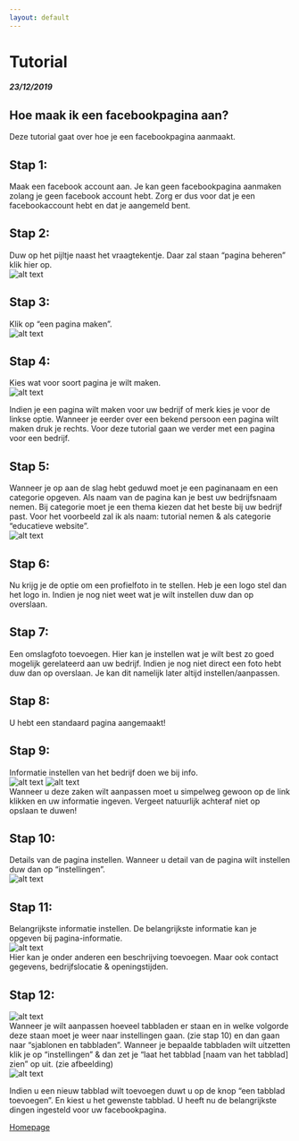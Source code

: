 ```yaml
---
layout: default
---
```


# Tutorial
##### 23/12/2019

## Hoe maak ik een facebookpagina aan?

Deze tutorial gaat over hoe je een facebookpagina aanmaakt.

## Stap 1:
Maak een facebook account aan. Je kan geen facebookpagina aanmaken zolang je geen facebook account hebt. Zorg er dus voor dat je een facebookaccount hebt en dat je aangemeld bent.

## Stap 2:
Duw op het pijltje naast het vraagtekentje. Daar zal staan “pagina beheren” klik hier op.
<br/>
![alt text](paginabeheren.png "pagina beheren")

## Stap 3:
Klik op “een pagina maken”.
<br/>
![alt text](paginamaken.png "pagina maken")

## Stap 4:
Kies wat voor soort pagina je wilt maken.
<br/>
![alt text](bedrijfkiezen.png "soort pagina kiezen")

Indien je een pagina wilt maken voor uw bedrijf of merk kies je voor de linkse optie. Wanneer je eerder over een bekend persoon een pagina wilt maken druk je rechts. Voor deze tutorial gaan we verder met een pagina voor een bedrijf.

## Stap 5:
Wanneer je op aan de slag hebt geduwd moet je een paginanaam en een categorie opgeven. Als naam van de pagina kan je best uw bedrijfsnaam nemen.
Bij categorie moet je een thema kiezen dat het beste bij uw bedrijf past. Voor het voorbeeld zal ik als naam: tutorial nemen & als categorie “educatieve website”.
<br/>
![alt text](algemenegegevens.png "stel naam van bedrijf en categorie in")

## Stap 6: 
Nu krijg je de optie om een profielfoto in te stellen. Heb je een logo stel dan het logo in. Indien je nog niet weet wat je wilt instellen duw dan op overslaan.

## Stap 7:
Een omslagfoto toevoegen. Hier kan je instellen wat je wilt best zo goed mogelijk gerelateerd aan uw bedrijf. Indien je nog niet direct een foto hebt duw dan op overslaan. Je kan dit namelijk later altijd instellen/aanpassen.

## Stap 8:
U hebt een standaard pagina aangemaakt!

## Stap 9:
Informatie instellen van het bedrijf doen we bij info.
<br/>
![alt text](infoterugvinden.png "waar vind ik info")
![alt text](infoinstellen.png "foto van info")
<br/>
Wanneer u deze zaken wilt aanpassen moet u simpelweg gewoon op de link klikken en uw informatie ingeven. Vergeet natuurlijk achteraf niet op opslaan te duwen!

## Stap 10:
Details van de pagina instellen.
Wanneer u detail van de pagina wilt instellen duw dan op “instellingen”.
<br/>
![alt text](instellingenterugvinden.png "waar vind ik instellingen")

## Stap 11:
Belangrijkste informatie instellen.
De belangrijkste informatie kan je opgeven bij pagina-informatie.
<br/>
![alt text](pagineinstellingen.png "paginainstellingen")
<br/>
Hier kan je onder anderen een beschrijving toevoegen. Maar ook contact gegevens, bedrijfslocatie & openingstijden.

## Stap 12:
![alt text](tabbladen.png "tabbladen")
<br/>
Wanneer je wilt aanpassen hoeveel tabbladen er staan en in welke volgorde deze staan moet je weer naar instellingen gaan. (zie stap 10) en dan gaan naar “sjablonen en tabbladen”. Wanneer je bepaalde tabbladen wilt uitzetten klik je op “instellingen” & dan zet je “laat het tabblad [naam van het tabblad] zien” op uit. (zie afbeelding)
<br/>
![alt text](tabbladinstellingen.png "instellingen van het tabblad")

Indien u een nieuw tabblad wilt toevoegen duwt u op de knop “een tabblad toevoegen”. En kiest u het gewenste tabblad.
U heeft nu de belangrijkste dingen ingesteld voor uw facebookpagina.

<a href="/index.html">Homepage</a>
